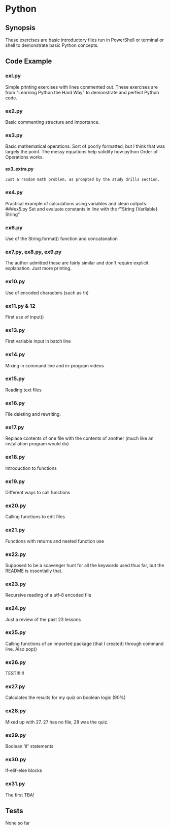 # Python
## Synopsis

These exercises are basic introductory files run in PowerShell or terminal or shell to demonstrate basic Python concepts.

## Code Example

### exl.py
Simple printing exercises with lines commented out.
These exercises are from "Learning Python the Hard Way" to demonstrate and perfect Python code.
### ex2.py
Basic commenting structure and importance.
### ex3.py
Basic mathematical operations. Sort of poorly formatted, but I think that was largely the point. 
The messy equations help solidify how python Order of Operations works.
#### ex3_extra.py
	Just a random math problem, as prompted by the study drills section.
### ex4.py
Practical example of calculations using variables and clean outputs.
###ex5.py
Set and evaluate constants in line with the f"String {Varliable} String"
### ex6.py
Use of the String.format() function and concatanation
### ex7.py, ex8.py, ex9.py
The author admitted these are fairly similar and don't require explicit explanation. Just more printing.
### ex10.py
Use of encoded characters (such as \n)
### ex11.py & 12
First use of input()
### ex13.py
First variable input in batch line
### ex14.py
Mixing in command line and in-program videos
### ex15.py
Reading text files
### ex16.py
File deleting and rewriting.
### ex17.py
Replace contents of one file with the contents of another (much like an installation program would do)
### ex18.py
Introduction to functions
### ex19.py
Different ways to call functions
### ex20.py
Calling functions to edit files
### ex21.py
Functions with returns and nested function use
### ex22.py
Supposed to be a scavenger hunt for all the keywords used thus far, but the README is essentially that.
### ex23.py
Recursive reading of a utf-8 encoded file
### ex24.py
Just a review of the past 23 lessons
### ex25.py
Calling functions of an imported package (that I created) through command line. Also pop() 
### ex26.py
TEST!!!!!!
### ex27.py
Calculates the results for my quiz on boolean logic (90%)
### ex28.py
Mixed up with 27. 27 has no file, 28 was the quiz. 
### ex29.py
Boolean 'if' statements
### ex30.py
If-elif-else blocks
### ex31.py
The first TBA!

## Tests
None so far